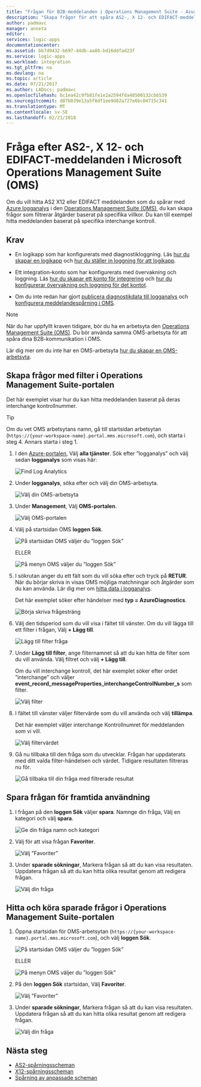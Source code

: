 ```yaml
---
title: "Frågan för B2B-meddelanden i Operations Management Suite - Azure Logic Apps | Microsoft Docs"
description: "Skapa frågor för att spåra AS2-, X 12- och EDIFACT-meddelanden i Operations Management Suite"
author: padmavc
manager: anneta
editor: 
services: logic-apps
documentationcenter: 
ms.assetid: bb7d9432-b697-44db-aa88-bd16ddfad23f
ms.service: logic-apps
ms.workload: integration
ms.tgt_pltfrm: na
ms.devlang: na
ms.topic: article
ms.date: 07/21/2017
ms.author: LADocs; padmavc
ms.openlocfilehash: bc1ea42c9fb81fe1e2a2594fda48500132cbb539
ms.sourcegitcommit: d87b039e13a5f8df1ee9d82a727e6bc04715c341
ms.translationtype: MT
ms.contentlocale: sv-SE
ms.lasthandoff: 02/21/2018
---
```

# <a name="query-for-as2-x12-and-edifact-messages-in-the-microsoft-operations-management-suite-oms"></a>Fråga efter AS2-, X 12- och EDIFACT-meddelanden i Microsoft Operations Management Suite (OMS)

Om du vill hitta AS2 X12 eller EDIFACT meddelanden som du spårar med [Azure logganalys](../log-analytics/log-analytics-overview.md) i den [Operations Management Suite (OMS)](../operations-management-suite/operations-management-suite-overview.md), du kan skapa frågor som filtrerar åtgärder baserat på specifika villkor. Du kan till exempel hitta meddelanden baserat på specifika interchange kontroll.

## <a name="requirements"></a>Krav

* En logikapp som har konfigurerats med diagnostikloggning. Läs [hur du skapar en logikapp](../logic-apps/quickstart-create-first-logic-app-workflow.md) och [hur du ställer in loggning för att logikapp](../logic-apps/logic-apps-monitor-your-logic-apps.md#azure-diagnostics).

* Ett integration-konto som har konfigurerats med övervakning och loggning. Läs [hur du skapar ett konto för integrering](../logic-apps/logic-apps-enterprise-integration-create-integration-account.md) och [hur du konfigurerar övervakning och loggning för det kontot](../logic-apps/logic-apps-monitor-b2b-message.md).

* Om du inte redan har gjort [publicera diagnostikdata till logganalys](../logic-apps/logic-apps-track-b2b-messages-omsportal.md) och [konfigurera meddelandespårning i OMS](../logic-apps/logic-apps-track-b2b-messages-omsportal.md).

> [!NOTE]
> När du har uppfyllt kraven tidigare, bör du ha en arbetsyta den [Operations Management Suite (OMS)](../operations-management-suite/operations-management-suite-overview.md). Du bör använda samma OMS-arbetsyta för att spåra dina B2B-kommunikation i OMS. 
>  
> Lär dig mer om du inte har en OMS-arbetsyta [hur du skapar en OMS-arbetsyta](../log-analytics/log-analytics-get-started.md).

## <a name="create-message-queries-with-filters-in-the-operations-management-suite-portal"></a>Skapa frågor med filter i Operations Management Suite-portalen

Det här exemplet visar hur du kan hitta meddelanden baserat på deras interchange kontrollnummer.

> [!TIP] 
> Om du vet OMS arbetsytans namn, gå till startsidan arbetsytan (`https://{your-workspace-name}.portal.mms.microsoft.com`), och starta i steg 4. Annars starta i steg 1.

1. I den [Azure-portalen](https://portal.azure.com), Välj **alla tjänster**. Sök efter ”logganalys” och välj sedan **logganalys** som visas här:

   ![Find Log Analytics](media/logic-apps-track-b2b-messages-omsportal-query-filter-control-number/browseloganalytics.png)

2. Under **logganalys**, söka efter och välj din OMS-arbetsyta.

   ![Välj din OMS-arbetsyta](media/logic-apps-track-b2b-messages-omsportal-query-filter-control-number/selectla.png)

3. Under **Management**, Välj **OMS-portalen**.

   ![Välj OMS-portalen](media/logic-apps-track-b2b-messages-omsportal-query-filter-control-number/omsportalpage.png)

4. Välj på startsidan OMS **loggen Sök**.

   ![På startsidan OMS väljer du ”loggen Sök”](media/logic-apps-track-b2b-messages-omsportal-query-filter-control-number/logsearch.png)

   ELLER

   ![På menyn OMS väljer du ”loggen Sök”](media/logic-apps-track-b2b-messages-omsportal-query-filter-control-number/logsearch-2.png)

5. I sökrutan anger du ett fält som du vill söka efter och tryck på **RETUR**. När du börjar skriva in visas OMS möjliga matchningar och åtgärder som du kan använda. Lär dig mer om [hitta data i logganalys](../log-analytics/log-analytics-log-searches.md).

   Det här exemplet söker efter händelser med **typ = AzureDiagnostics**.

   ![Börja skriva frågesträng](media/logic-apps-track-b2b-messages-omsportal-query-filter-control-number/oms-start-query.png)

6. Välj den tidsperiod som du vill visa i fältet till vänster. Om du vill lägga till ett filter i frågan, Välj **+ Lägg till**.

   ![Lägg till filter fråga](media/logic-apps-track-b2b-messages-omsportal-query-filter-control-number/query1.png)

7. Under **Lägg till filter**, ange filternamnet så att du kan hitta de filter som du vill använda. Välj filtret och välj **+ Lägg till**.

   Om du vill interchange kontroll, det här exemplet söker efter ordet ”interchange” och väljer **event_record_messageProperties_interchangeControlNumber_s** som filter.

   ![Välj filter](media/logic-apps-track-b2b-messages-omsportal-query-filter-control-number/oms-query-add-filter.png)

9. I fältet till vänster väljer filtervärde som du vill använda och välj **tillämpa**.

   Det här exemplet väljer interchange Kontrollnumret för meddelanden som vi vill.

   ![Välj filtervärdet](media/logic-apps-track-b2b-messages-omsportal-query-filter-control-number/oms-query-select-filter-value.png)

10. Gå nu tillbaka till den fråga som du utvecklar. Frågan har uppdaterats med ditt valda filter-händelsen och värdet. Tidigare resultaten filtreras nu för.

    ![Gå tillbaka till din fråga med filtrerade resultat](media/logic-apps-track-b2b-messages-omsportal-query-filter-control-number/oms-query-filtered-results.png)

<a name="save-oms-query"></a>

## <a name="save-your-query-for-future-use"></a>Spara frågan för framtida användning

1. I frågan på den **loggen Sök** väljer **spara**. Namnge din fråga, Välj en kategori och välj **spara**.

   ![Ge din fråga namn och kategori](media/logic-apps-track-b2b-messages-omsportal-query-filter-control-number/oms-query-save.png)

2. Välj för att visa frågan **Favoriter**.

   ![Välj ”Favoriter”](media/logic-apps-track-b2b-messages-omsportal-query-filter-control-number/oms-query-favorites.png)

3. Under **sparade sökningar**, Markera frågan så att du kan visa resultaten. Uppdatera frågan så att du kan hitta olika resultat genom att redigera frågan.

   ![Välj din fråga](media/logic-apps-track-b2b-messages-omsportal-query-filter-control-number/oms-log-search-find-favorites.png)

## <a name="find-and-run-saved-queries-in-the-operations-management-suite-portal"></a>Hitta och köra sparade frågor i Operations Management Suite-portalen

1. Öppna startsidan för OMS-arbetsytan (`https://{your-workspace-name}.portal.mms.microsoft.com`), och välj **loggen Sök**.

   ![På startsidan OMS väljer du ”loggen Sök”](media/logic-apps-track-b2b-messages-omsportal-query-filter-control-number/logsearch.png)

   ELLER

   ![På menyn OMS väljer du ”loggen Sök”](media/logic-apps-track-b2b-messages-omsportal-query-filter-control-number/logsearch-2.png)

2. På den **loggen Sök** startsidan, Välj **Favoriter**.

   ![Välj ”Favoriter”](media/logic-apps-track-b2b-messages-omsportal-query-filter-control-number/oms-log-search-favorites.png)

3. Under **sparade sökningar**, Markera frågan så att du kan visa resultaten. Uppdatera frågan så att du kan hitta olika resultat genom att redigera frågan.

   ![Välj din fråga](media/logic-apps-track-b2b-messages-omsportal-query-filter-control-number/oms-log-search-find-favorites.png)

## <a name="next-steps"></a>Nästa steg

* [AS2-spårningsscheman](../logic-apps/logic-apps-track-integration-account-as2-tracking-schemas.md)
* [X12-spårningsscheman](../logic-apps/logic-apps-track-integration-account-x12-tracking-schema.md)
* [Spårning av anpassade scheman](../logic-apps/logic-apps-track-integration-account-custom-tracking-schema.md)